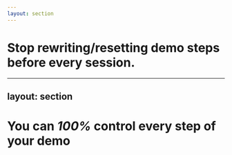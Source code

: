 ```yaml
---
layout: section
---
```


# Stop rewriting/resetting demo steps before every session.

---
layout: section
---

# You can *100%* control every step of your demo